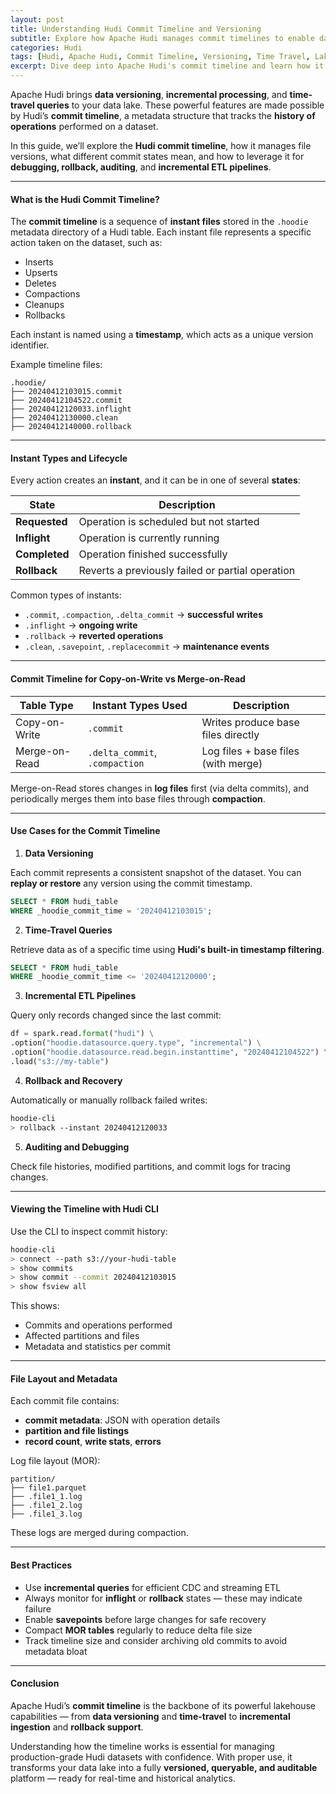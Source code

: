 ```yaml
---
layout: post
title: Understanding Hudi Commit Timeline and Versioning
subtitle: Explore how Apache Hudi manages commit timelines to enable data versioning, rollback, and time-travel
categories: Hudi
tags: [Hudi, Apache Hudi, Commit Timeline, Versioning, Time Travel, Lakehouse, Big Data]
excerpt: Dive deep into Apache Hudi's commit timeline and learn how it powers version control, incremental queries, rollback, and time-travel on data lakes. Master the timeline file structure and lifecycle states.
---
```

Apache Hudi brings **data versioning**, **incremental processing**, and **time-travel queries** to your data lake. These powerful features are made possible by Hudi’s **commit timeline**, a metadata structure that tracks the **history of operations** performed on a dataset.

In this guide, we’ll explore the **Hudi commit timeline**, how it manages file versions, what different commit states mean, and how to leverage it for **debugging, rollback, auditing**, and **incremental ETL pipelines**.

---

#### What is the Hudi Commit Timeline?

The **commit timeline** is a sequence of **instant files** stored in the `.hoodie` metadata directory of a Hudi table. Each instant file represents a specific action taken on the dataset, such as:
- Inserts
- Upserts
- Deletes
- Compactions
- Cleanups
- Rollbacks

Each instant is named using a **timestamp**, which acts as a unique version identifier.

Example timeline files:

```
.hoodie/
├── 20240412103015.commit
├── 20240412104522.commit
├── 20240412120033.inflight
├── 20240412130000.clean
├── 20240412140000.rollback
```

---

#### Instant Types and Lifecycle

Every action creates an **instant**, and it can be in one of several **states**:

| State       | Description                                         |
|-------------|-----------------------------------------------------|
| **Requested** | Operation is scheduled but not started            |
| **Inflight**  | Operation is currently running                    |
| **Completed** | Operation finished successfully                   |
| **Rollback**  | Reverts a previously failed or partial operation  |

Common types of instants:

- `.commit`, `.compaction`, `.delta_commit` → **successful writes**
- `.inflight` → **ongoing write**
- `.rollback` → **reverted operations**
- `.clean`, `.savepoint`, `.replacecommit` → **maintenance events**

---

#### Commit Timeline for Copy-on-Write vs Merge-on-Read

| Table Type      | Instant Types Used            | Description                         |
|------------------|-------------------------------|-------------------------------------|
| Copy-on-Write    | `.commit`                     | Writes produce base files directly  |
| Merge-on-Read    | `.delta_commit`, `.compaction`| Log files + base files (with merge) |

Merge-on-Read stores changes in **log files** first (via delta commits), and periodically merges them into base files through **compaction**.

---

#### Use Cases for the Commit Timeline

1. **Data Versioning**

Each commit represents a consistent snapshot of the dataset. You can **replay or restore** any version using the commit timestamp.

```sql
SELECT * FROM hudi_table
WHERE _hoodie_commit_time = '20240412103015';
```

2. **Time-Travel Queries**

Retrieve data as of a specific time using **Hudi's built-in timestamp filtering**.

```sql
SELECT * FROM hudi_table
WHERE _hoodie_commit_time <= '20240412120000';
```

3. **Incremental ETL Pipelines**

Query only records changed since the last commit:

```python
df = spark.read.format("hudi") \
.option("hoodie.datasource.query.type", "incremental") \
.option("hoodie.datasource.read.begin.instanttime", "20240412104522") \
.load("s3://my-table")
```

4. **Rollback and Recovery**

Automatically or manually rollback failed writes:

```bash
hoodie-cli
> rollback --instant 20240412120033
```

5. **Auditing and Debugging**

Check file histories, modified partitions, and commit logs for tracing changes.

---

#### Viewing the Timeline with Hudi CLI

Use the CLI to inspect commit history:

```bash
hoodie-cli
> connect --path s3://your-hudi-table
> show commits
> show commit --commit 20240412103015
> show fsview all
```

This shows:
- Commits and operations performed
- Affected partitions and files
- Metadata and statistics per commit

---

#### File Layout and Metadata

Each commit file contains:
- **commit metadata**: JSON with operation details
- **partition and file listings**
- **record count**, **write stats**, **errors**

Log file layout (MOR):

```
partition/
├── file1.parquet
├── .file1_1.log
├── .file1_2.log
├── .file1_3.log
```

These logs are merged during compaction.

---

#### Best Practices

- Use **incremental queries** for efficient CDC and streaming ETL
- Always monitor for **inflight** or **rollback** states — these may indicate failure
- Enable **savepoints** before large changes for safe recovery
- Compact **MOR tables** regularly to reduce delta file size
- Track timeline size and consider archiving old commits to avoid metadata bloat

---

#### Conclusion

Apache Hudi’s **commit timeline** is the backbone of its powerful lakehouse capabilities — from **data versioning** and **time-travel** to **incremental ingestion** and **rollback support**.

Understanding how the timeline works is essential for managing production-grade Hudi datasets with confidence. With proper use, it transforms your data lake into a fully **versioned, queryable, and auditable** platform — ready for real-time and historical analytics.

